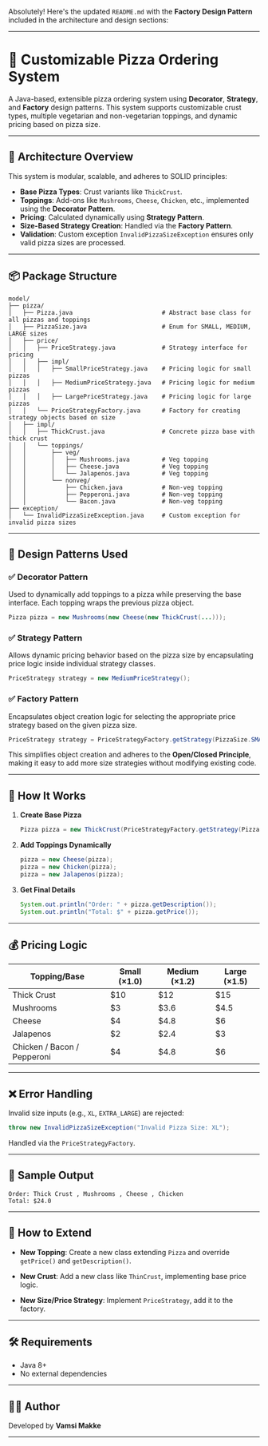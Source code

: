 Absolutely! Here's the updated `README.md` with the **Factory Design Pattern** included in the architecture and design sections:

---

# 🍕 Customizable Pizza Ordering System

A Java-based, extensible pizza ordering system using **Decorator**, **Strategy**, and **Factory** design patterns. This system supports customizable crust types, multiple vegetarian and non-vegetarian toppings, and dynamic pricing based on pizza size.

---

## 🧱 Architecture Overview

This system is modular, scalable, and adheres to SOLID principles:

* **Base Pizza Types**: Crust variants like `ThickCrust`.
* **Toppings**: Add-ons like `Mushrooms`, `Cheese`, `Chicken`, etc., implemented using the **Decorator Pattern**.
* **Pricing**: Calculated dynamically using **Strategy Pattern**.
* **Size-Based Strategy Creation**: Handled via the **Factory Pattern**.
* **Validation**: Custom exception `InvalidPizzaSizeException` ensures only valid pizza sizes are processed.

---

## 📦 Package Structure

```
model/
├── pizza/
│   ├── Pizza.java                         # Abstract base class for all pizzas and toppings
│   ├── PizzaSize.java                     # Enum for SMALL, MEDIUM, LARGE sizes
│   ├── price/
│   │   ├── PriceStrategy.java             # Strategy interface for pricing
│   │   ├── impl/
│   │   │   ├── SmallPriceStrategy.java    # Pricing logic for small pizzas
│   │   │   ├── MediumPriceStrategy.java   # Pricing logic for medium pizzas
│   │   │   ├── LargePriceStrategy.java    # Pricing logic for large pizzas
│   │   └── PriceStrategyFactory.java      # Factory for creating strategy objects based on size
│   ├── impl/
│   │   ├── ThickCrust.java                # Concrete pizza base with thick crust
│   │   └── toppings/
│   │       ├── veg/
│   │       │   ├── Mushrooms.java         # Veg topping
│   │       │   ├── Cheese.java            # Veg topping
│   │       │   └── Jalapenos.java         # Veg topping
│   │       └── nonveg/
│   │           ├── Chicken.java           # Non-veg topping
│   │           ├── Pepperoni.java         # Non-veg topping
│   │           └── Bacon.java             # Non-veg topping
├── exception/
│   └── InvalidPizzaSizeException.java     # Custom exception for invalid pizza sizes
```

---

## 🧩 Design Patterns Used

### ✅ Decorator Pattern

Used to dynamically add toppings to a pizza while preserving the base interface. Each topping wraps the previous pizza object.

```java
Pizza pizza = new Mushrooms(new Cheese(new ThickCrust(...)));
```

### ✅ Strategy Pattern

Allows dynamic pricing behavior based on the pizza size by encapsulating price logic inside individual strategy classes.

```java
PriceStrategy strategy = new MediumPriceStrategy();
```

### ✅ Factory Pattern

Encapsulates object creation logic for selecting the appropriate price strategy based on the given pizza size.

```java
PriceStrategy strategy = PriceStrategyFactory.getStrategy(PizzaSize.SMALL);
```

This simplifies object creation and adheres to the **Open/Closed Principle**, making it easy to add more size strategies without modifying existing code.

---

## 🚀 How It Works

1. **Create Base Pizza**

   ```java
   Pizza pizza = new ThickCrust(PriceStrategyFactory.getStrategy(PizzaSize.LARGE));
   ```

2. **Add Toppings Dynamically**

   ```java
   pizza = new Cheese(pizza);
   pizza = new Chicken(pizza);
   pizza = new Jalapenos(pizza);
   ```

3. **Get Final Details**

   ```java
   System.out.println("Order: " + pizza.getDescription());
   System.out.println("Total: $" + pizza.getPrice());
   ```

---

## 💰 Pricing Logic

| Topping/Base                | Small (×1.0) | Medium (×1.2) | Large (×1.5) |
| --------------------------- | ------------ | ------------- | ------------ |
| Thick Crust                 | \$10         | \$12          | \$15         |
| Mushrooms                   | \$3          | \$3.6         | \$4.5        |
| Cheese                      | \$4          | \$4.8         | \$6          |
| Jalapenos                   | \$2          | \$2.4         | \$3          |
| Chicken / Bacon / Pepperoni | \$4          | \$4.8         | \$6          |

---

## ❌ Error Handling

Invalid size inputs (e.g., `XL`, `EXTRA_LARGE`) are rejected:

```java
throw new InvalidPizzaSizeException("Invalid Pizza Size: XL");
```

Handled via the `PriceStrategyFactory`.

---

## 🧪 Sample Output

```text
Order: Thick Crust , Mushrooms , Cheese , Chicken
Total: $24.0
```

---

## 📌 How to Extend

* **New Topping**:
  Create a new class extending `Pizza` and override `getPrice()` and `getDescription()`.

* **New Crust**:
  Add a new class like `ThinCrust`, implementing base price logic.

* **New Size/Price Strategy**:
  Implement `PriceStrategy`, add it to the factory.

---

## 🛠️ Requirements

* Java 8+
* No external dependencies

---

## 👨‍💻 Author

Developed by **Vamsi Makke**

---

